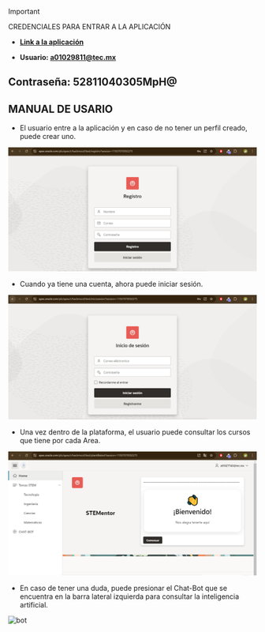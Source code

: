 >[!IMPORTANT]
>CREDENCIALES PARA ENTRAR A LA APLICACIÓN

- **[Link a la aplicación](https://apex.oracle.com/pls/apex/r/hackmxcsf/test/iniciosesion?session=16177794563327)**

- **Usuario: a01029811@tec.mx**

## **Contraseña: 52811040305MpH@**

## **MANUAL DE USARIO**
- El usuario entre a la aplicación y en caso de no tener un perfil creado, puede crear uno.

![register](./../public/images/usuario/register.png)

- Cuando ya tiene una cuenta, ahora puede iniciar sesión.

![login](./../public/images/usuario/login.png)

- Una vez dentro de la plataforma, el usuario puede consultar los cursos que tiene por cada Area.

![stem](./../public/images/usuario/stem.png)

- En caso de tener una duda, puede presionar el Chat-Bot que se encuentra en la barra lateral izquierda para consultar la inteligencia artificial.

![bot](./../public/images/usuario/chatbot.png)
